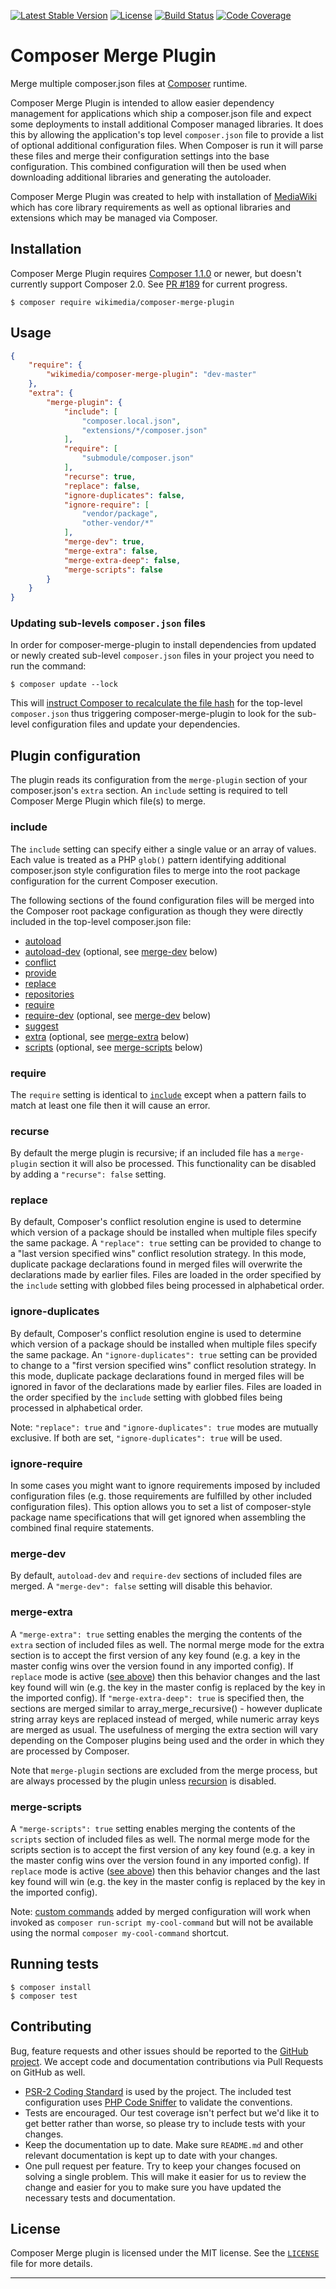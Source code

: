 [![Latest Stable Version]](https://packagist.org/packages/wikimedia/composer-merge-plugin) [![License]](https://github.com/wikimedia/composer-merge-plugin/blob/master/LICENSE)
[![Build Status]](https://travis-ci.org/wikimedia/composer-merge-plugin)
[![Code Coverage]](https://scrutinizer-ci.com/g/wikimedia/composer-merge-plugin/?branch=master)

Composer Merge Plugin
=====================

Merge multiple composer.json files at [Composer] runtime.

Composer Merge Plugin is intended to allow easier dependency management for
applications which ship a composer.json file and expect some deployments to
install additional Composer managed libraries. It does this by allowing the
application's top level `composer.json` file to provide a list of optional
additional configuration files. When Composer is run it will parse these files
and merge their configuration settings into the base configuration. This
combined configuration will then be used when downloading additional libraries
and generating the autoloader.

Composer Merge Plugin was created to help with installation of [MediaWiki]
which has core library requirements as well as optional libraries and
extensions which may be managed via Composer.


Installation
------------

Composer Merge Plugin requires [Composer 1.1.0](https://getcomposer.org/) or
newer, but doesn't currently support Composer 2.0. See
[PR #189](https://github.com/wikimedia/composer-merge-plugin/pull/189) for
current progress.

```
$ composer require wikimedia/composer-merge-plugin
```


Usage
-----

```json
{
    "require": {
        "wikimedia/composer-merge-plugin": "dev-master"
    },
    "extra": {
        "merge-plugin": {
            "include": [
                "composer.local.json",
                "extensions/*/composer.json"
            ],
            "require": [
                "submodule/composer.json"
            ],
            "recurse": true,
            "replace": false,
            "ignore-duplicates": false,
            "ignore-require": [
                "vendor/package",
                "other-vendor/*"
            ],
            "merge-dev": true,
            "merge-extra": false,
            "merge-extra-deep": false,
            "merge-scripts": false
        }
    }
}
```

### Updating sub-levels `composer.json` files


In order for composer-merge-plugin to install dependencies from updated or newly created sub-level `composer.json` files in your project you need to run the command:

```
$ composer update --lock
```

This will [instruct Composer to recalculate the file hash](https://getcomposer.org/doc/03-cli.md#update) for the top-level `composer.json` thus triggering composer-merge-plugin to look for the sub-level configuration files and update your dependencies.


Plugin configuration
--------------------

The plugin reads its configuration from the `merge-plugin` section of your
composer.json's `extra` section. An `include` setting is required to tell
Composer Merge Plugin which file(s) to merge.


### include

The `include` setting can specify either a single value or an array of values.
Each value is treated as a PHP `glob()` pattern identifying additional
composer.json style configuration files to merge into the root package
configuration for the current Composer execution.

The following sections of the found configuration files will be merged into
the Composer root package configuration as though they were directly included
in the top-level composer.json file:

* [autoload](https://getcomposer.org/doc/04-schema.md#autoload)
* [autoload-dev](https://getcomposer.org/doc/04-schema.md#autoload-dev)
  (optional, see [merge-dev](#merge-dev) below)
* [conflict](https://getcomposer.org/doc/04-schema.md#conflict)
* [provide](https://getcomposer.org/doc/04-schema.md#provide)
* [replace](https://getcomposer.org/doc/04-schema.md#replace)
* [repositories](https://getcomposer.org/doc/04-schema.md#repositories)
* [require](https://getcomposer.org/doc/04-schema.md#require)
* [require-dev](https://getcomposer.org/doc/04-schema.md#require-dev)
  (optional, see [merge-dev](#merge-dev) below)
* [suggest](https://getcomposer.org/doc/04-schema.md#suggest)
* [extra](https://getcomposer.org/doc/04-schema.md#extra)
  (optional, see [merge-extra](#merge-extra) below)
* [scripts](https://getcomposer.org/doc/04-schema.md#scripts)
  (optional, see [merge-scripts](#merge-scripts) below)


### require

The `require` setting is identical to [`include`](#include) except when
a pattern fails to match at least one file then it will cause an error.

### recurse

By default the merge plugin is recursive; if an included file has
a `merge-plugin` section it will also be processed. This functionality can be
disabled by adding a `"recurse": false` setting.


### replace

By default, Composer's conflict resolution engine is used to determine which
version of a package should be installed when multiple files specify the same
package. A `"replace": true` setting can be provided to change to a "last
version specified wins" conflict resolution strategy. In this mode, duplicate
package declarations found in merged files will overwrite the declarations
made by earlier files. Files are loaded in the order specified by the
`include` setting with globbed files being processed in alphabetical order.

### ignore-duplicates

By default, Composer's conflict resolution engine is used to determine which
version of a package should be installed when multiple files specify the same
package. An `"ignore-duplicates": true` setting can be provided to change to
a "first version specified wins" conflict resolution strategy. In this mode,
duplicate package declarations found in merged files will be ignored in favor
of the declarations made by earlier files. Files are loaded in the order
specified by the `include` setting with globbed files being processed in
alphabetical order.

Note: `"replace": true` and `"ignore-duplicates": true` modes are mutually
exclusive. If both are set, `"ignore-duplicates": true` will be used.

### ignore-require

In some cases you might want to ignore requirements imposed by included
configuration files (e.g. those requirements are fulfilled by other included
configuration files). This option allows you to set a list of composer-style 
package name specifications that will get ignored when assembling the
combined final require statements. 

### merge-dev

By default, `autoload-dev` and `require-dev` sections of included files are
merged. A `"merge-dev": false` setting will disable this behavior.


### merge-extra

A `"merge-extra": true` setting enables the merging the contents of the
`extra` section of included files as well. The normal merge mode for the extra
section is to accept the first version of any key found (e.g. a key in the
master config wins over the version found in any imported config). If
`replace` mode is active ([see above](#replace)) then this behavior changes
and the last key found will win (e.g. the key in the master config is replaced
by the key in the imported config). If `"merge-extra-deep": true` is specified
then, the sections are merged similar to array_merge_recursive() - however
duplicate string array keys are replaced instead of merged, while numeric
array keys are merged as usual. The usefulness of merging the extra section
will vary depending on the Composer plugins being used and the order in which
they are processed by Composer.

Note that `merge-plugin` sections are excluded from the merge process, but are
always processed by the plugin unless [recursion](#recurse) is disabled.

### merge-scripts

A `"merge-scripts": true` setting enables merging the contents of the
`scripts` section of included files as well. The normal merge mode for the
scripts section is to accept the first version of any key found (e.g. a key in
the master config wins over the version found in any imported config). If
`replace` mode is active ([see above](#replace)) then this behavior changes
and the last key found will win (e.g. the key in the master config is replaced
by the key in the imported config).

Note: [custom commands][] added by merged configuration will work when invoked
as `composer run-script my-cool-command` but will not be available using the
normal `composer my-cool-command` shortcut.


Running tests
-------------

```
$ composer install
$ composer test
```


Contributing
------------

Bug, feature requests and other issues should be reported to the [GitHub
project]. We accept code and documentation contributions via Pull Requests on
GitHub as well.

- [PSR-2 Coding Standard][] is used by the project. The included test
  configuration uses [PHP Code Sniffer][] to validate the conventions.
- Tests are encouraged. Our test coverage isn't perfect but we'd like it to
  get better rather than worse, so please try to include tests with your
  changes.
- Keep the documentation up to date. Make sure `README.md` and other
  relevant documentation is kept up to date with your changes.
- One pull request per feature. Try to keep your changes focused on solving
  a single problem. This will make it easier for us to review the change and
  easier for you to make sure you have updated the necessary tests and
  documentation.


License
-------

Composer Merge plugin is licensed under the MIT license. See the
[`LICENSE`](LICENSE) file for more details.


---
[Composer]: https://getcomposer.org/
[MediaWiki]: https://www.mediawiki.org/wiki/MediaWiki
[GitHub project]: https://github.com/wikimedia/composer-merge-plugin
[PSR-2 Coding Standard]: https://github.com/php-fig/fig-standards/blob/master/accepted/PSR-2-coding-style-guide.md
[PHP Code Sniffer]: http://pear.php.net/package/PHP_CodeSniffer
[Latest Stable Version]: https://img.shields.io/packagist/v/wikimedia/composer-merge-plugin.svg?style=flat
[License]: https://img.shields.io/packagist/l/wikimedia/composer-merge-plugin.svg?style=flat
[Build Status]: https://img.shields.io/travis/wikimedia/composer-merge-plugin.svg?style=flat
[Code Coverage]: https://img.shields.io/scrutinizer/coverage/g/wikimedia/composer-merge-plugin/master.svg?style=flat
[custom commands]: https://getcomposer.org/doc/articles/scripts.md#writing-custom-commands

